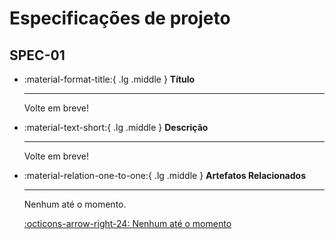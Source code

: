 # Especificações de projeto

## SPEC-01

<!-- Título -->
<div class="grid cards" markdown>

-   :material-format-title:{ .lg .middle } __Título__

    ---

    Volte em breve!

</div>

<!-- Descrição -->
<div class="grid cards" markdown>

-   :material-text-short:{ .lg .middle } __Descrição__

    ---

    Volte em breve!

</div>

<!-- Links -->
<div class="grid cards" markdown>

-   :material-relation-one-to-one:{ .lg .middle } __Artefatos Relacionados__

    ---

    Nenhum até o momento.

    [:octicons-arrow-right-24: Nenhum até o momento](#req-01)
</div>